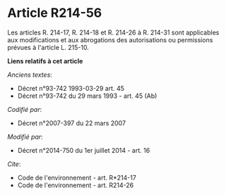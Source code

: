 # Article R214-56

Les articles R. 214-17, R. 214-18 et R. 214-26 à R. 214-31 sont applicables aux modifications et aux abrogations des
autorisations ou permissions prévues à l'article L. 215-10.

**Liens relatifs à cet article**

_Anciens textes_:

  - Décret n°93-742 1993-03-29 art. 45
  - Décret n°93-742 du 29 mars 1993 - art. 45 (Ab)

_Codifié par_:

  - Décret n°2007-397 du 22 mars 2007

_Modifié par_:

  - Décret n°2014-750 du 1er juillet 2014 - art. 16

_Cite_:

  - Code de l'environnement - art. R*214-17
  - Code de l'environnement - art. R214-26
